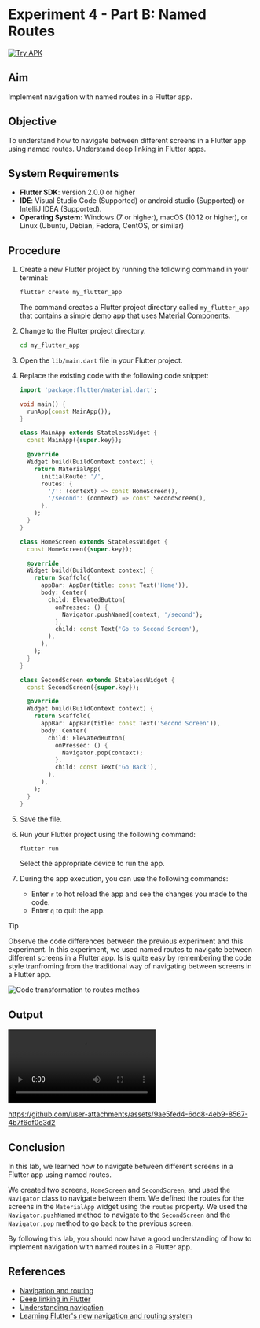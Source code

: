 # Experiment 4 - Part B:  **Named Routes**
[![Try APK](https://img.shields.io/badge/Try%20APK-Download-blue)](#file:exp_4_b.apk)

## Aim
Implement navigation with named routes in a Flutter app.

## Objective
To understand how to navigate between different screens in a Flutter app using named routes.
Understand deep linking in Flutter apps.

## System Requirements
- **Flutter SDK**: version 2.0.0 or higher
- **IDE**: Visual Studio Code (Supported) or android studio (Supported) or IntelliJ IDEA (Supported).
- **Operating System**: Windows (7 or higher), macOS (10.12 or higher), or Linux (Ubuntu, Debian, Fedora, CentOS, or similar)

## Procedure

1. Create a new Flutter project by running the following command in your terminal:
    ```cmd
    flutter create my_flutter_app
    ```
    The command creates a Flutter project directory called `my_flutter_app` that contains a simple demo app that uses [Material Components](https://m3.material.io/components).

2. Change to the Flutter project directory.
    ```cmd
    cd my_flutter_app
    ```
3. Open the `lib/main.dart` file in your Flutter project.

4. Replace the existing code with the following code snippet:
    ```dart
    import 'package:flutter/material.dart';

    void main() {
      runApp(const MainApp());
    }

    class MainApp extends StatelessWidget {
      const MainApp({super.key});

      @override
      Widget build(BuildContext context) {
        return MaterialApp(
          initialRoute: '/',
          routes: {
            '/': (context) => const HomeScreen(),
            '/second': (context) => const SecondScreen(),
          },
        );
      }
    }

    class HomeScreen extends StatelessWidget {
      const HomeScreen({super.key});

      @override
      Widget build(BuildContext context) {
        return Scaffold(
          appBar: AppBar(title: const Text('Home')),
          body: Center(
            child: ElevatedButton(
              onPressed: () {
                Navigator.pushNamed(context, '/second');
              },
              child: const Text('Go to Second Screen'),
            ),
          ),
        );
      }
    }

    class SecondScreen extends StatelessWidget {
      const SecondScreen({super.key});

      @override
      Widget build(BuildContext context) {
        return Scaffold(
          appBar: AppBar(title: const Text('Second Screen')),
          body: Center(
            child: ElevatedButton(
              onPressed: () {
                Navigator.pop(context);
              },
              child: const Text('Go Back'),
            ),
          ),
        );
      }
    }
    ```

5. Save the file.

6. Run your Flutter project using the following command:
    ```cmd
    flutter run
    ```
    Select the appropriate device to run the app.

7. During the app execution, you can use the following commands:
    - Enter `r` to hot reload the app and see the changes you made to the code.
    - Enter `q` to quit the app.
> [!TIP]
> Observe the code differences between the previous experiment and this experiment. In this experiment, we used named routes to navigate between different screens in a Flutter app. Is is quite easy by remembering the code style tranfroming from the traditional way of navigating between screens in a Flutter app.
<picture>
  <source media="(prefers-color-scheme: dark)" srcset="https://github.com/user-attachments/assets/d6fb504d-2951-4b01-9896-633265bd6854">
  <source media="(prefers-color-scheme: light)" srcset="https://github.com/user-attachments/assets/1368d761-5ecd-4065-8bce-bf43222e7c84">
  <img alt="Code transformation to routes methos" src="https://github.com/user-attachments/assets/1368d761-5ecd-4065-8bce-bf43222e7c84">
</picture>

## Output

<video controls src="exp_4_b_output.mp4" title="exp_4_b_output"></video>


https://github.com/user-attachments/assets/9ae5fed4-6dd8-4eb9-8567-4b7f6df0e3d2




## Conclusion

In this lab, we learned how to navigate between different screens in a Flutter app using named routes.

We created two screens, `HomeScreen` and `SecondScreen`, and used the `Navigator` class to navigate between them. We defined the routes for the screens in the `MaterialApp` widget using the `routes` property. We used the `Navigator.pushNamed` method to navigate to the `SecondScreen` and the `Navigator.pop` method to go back to the previous screen.

By following this lab, you should now have a good understanding of how to implement navigation with named routes in a Flutter app.

## References
- [Navigation and routing](https://docs.flutter.dev/ui/navigation)
- [Deep linking in Flutter](https://docs.flutter.dev/ui/navigation/deep-linking)
- [Understanding navigation](https://m2.material.io/design/navigation/understanding-navigation.html) 
- [Learning Flutter's new navigation and routing system](https://medium.com/flutter/learning-flutters-new-navigation-and-routing-system-7c9068155ade)
